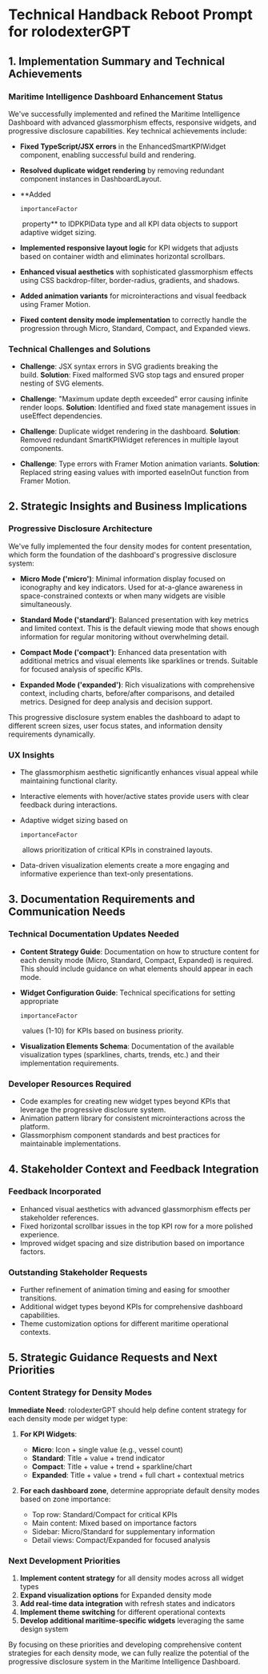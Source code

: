 # Technical Handback Reboot Prompt for rolodexterGPT

## 1. Implementation Summary and Technical Achievements

### Maritime Intelligence Dashboard Enhancement Status

We've successfully implemented and refined the Maritime Intelligence Dashboard with advanced glassmorphism effects, responsive widgets, and progressive disclosure capabilities. Key technical achievements include:

- **Fixed TypeScript/JSX errors** in the EnhancedSmartKPIWidget component, enabling successful build and rendering.
- **Resolved duplicate widget rendering** by removing redundant component instances in DashboardLayout.
- **Added 
    
    ```
    importanceFactor
    ```
    
     property** to IDPKPIData type and all KPI data objects to support adaptive widget sizing.
- **Implemented responsive layout logic** for KPI widgets that adjusts based on container width and eliminates horizontal scrollbars.
- **Enhanced visual aesthetics** with sophisticated glassmorphism effects using CSS backdrop-filter, border-radius, gradients, and shadows.
- **Added animation variants** for microinteractions and visual feedback using Framer Motion.
- **Fixed content density mode implementation** to correctly handle the progression through Micro, Standard, Compact, and Expanded views.

### Technical Challenges and Solutions

- **Challenge**: JSX syntax errors in SVG gradients breaking the build. **Solution**: Fixed malformed SVG stop tags and ensured proper nesting of SVG elements.
    
- **Challenge**: "Maximum update depth exceeded" error causing infinite render loops. **Solution**: Identified and fixed state management issues in useEffect dependencies.
    
- **Challenge**: Duplicate widget rendering in the dashboard. **Solution**: Removed redundant SmartKPIWidget references in multiple layout components.
    
- **Challenge**: Type errors with Framer Motion animation variants. **Solution**: Replaced string easing values with imported easeInOut function from Framer Motion.
    

## 2. Strategic Insights and Business Implications

### Progressive Disclosure Architecture

We've fully implemented the four density modes for content presentation, which form the foundation of the dashboard's progressive disclosure system:

- **Micro Mode ('micro')**: Minimal information display focused on iconography and key indicators. Used for at-a-glance awareness in space-constrained contexts or when many widgets are visible simultaneously.
    
- **Standard Mode ('standard')**: Balanced presentation with key metrics and limited context. This is the default viewing mode that shows enough information for regular monitoring without overwhelming detail.
    
- **Compact Mode ('compact')**: Enhanced data presentation with additional metrics and visual elements like sparklines or trends. Suitable for focused analysis of specific KPIs.
    
- **Expanded Mode ('expanded')**: Rich visualizations with comprehensive context, including charts, before/after comparisons, and detailed metrics. Designed for deep analysis and decision support.
    

This progressive disclosure system enables the dashboard to adapt to different screen sizes, user focus states, and information density requirements dynamically.

### UX Insights

- The glassmorphism aesthetic significantly enhances visual appeal while maintaining functional clarity.
- Interactive elements with hover/active states provide users with clear feedback during interactions.
- Adaptive widget sizing based on 
    
    ```
    importanceFactor
    ```
    
     allows prioritization of critical KPIs in constrained layouts.
- Data-driven visualization elements create a more engaging and informative experience than text-only presentations.

## 3. Documentation Requirements and Communication Needs

### Technical Documentation Updates Needed

- **Content Strategy Guide**: Documentation on how to structure content for each density mode (Micro, Standard, Compact, Expanded) is required. This should include guidance on what elements should appear in each mode.
    
- **Widget Configuration Guide**: Technical specifications for setting appropriate 
    
    ```
    importanceFactor
    ```
    
     values (1-10) for KPIs based on business priority.
    
- **Visualization Elements Schema**: Documentation of the available visualization types (sparklines, charts, trends, etc.) and their implementation requirements.
    

### Developer Resources Required

- Code examples for creating new widget types beyond KPIs that leverage the progressive disclosure system.
- Animation pattern library for consistent microinteractions across the platform.
- Glassmorphism component standards and best practices for maintainable implementations.

## 4. Stakeholder Context and Feedback Integration

### Feedback Incorporated

- Enhanced visual aesthetics with advanced glassmorphism effects per stakeholder references.
- Fixed horizontal scrollbar issues in the top KPI row for a more polished experience.
- Improved widget spacing and size distribution based on importance factors.

### Outstanding Stakeholder Requests

- Further refinement of animation timing and easing for smoother transitions.
- Additional widget types beyond KPIs for comprehensive dashboard capabilities.
- Theme customization options for different maritime operational contexts.

## 5. Strategic Guidance Requests and Next Priorities

### Content Strategy for Density Modes

**Immediate Need**: rolodexterGPT should help define content strategy for each density mode per widget type:

1. **For KPI Widgets**:
    
    - **Micro**: Icon + single value (e.g., vessel count)
    - **Standard**: Title + value + trend indicator
    - **Compact**: Title + value + trend + sparkline/chart
    - **Expanded**: Title + value + trend + full chart + contextual metrics
2. **For each dashboard zone**, determine appropriate default density modes based on zone importance:
    
    - Top row: Standard/Compact for critical KPIs
    - Main content: Mixed based on importance factors
    - Sidebar: Micro/Standard for supplementary information
    - Detail views: Compact/Expanded for focused analysis

### Next Development Priorities

1. **Implement content strategy** for all density modes across all widget types
2. **Expand visualization options** for Expanded density mode
3. **Add real-time data integration** with refresh states and indicators
4. **Implement theme switching** for different operational contexts
5. **Develop additional maritime-specific widgets** leveraging the same design system

By focusing on these priorities and developing comprehensive content strategies for each density mode, we can fully realize the potential of the progressive disclosure system in the Maritime Intelligence Dashboard.